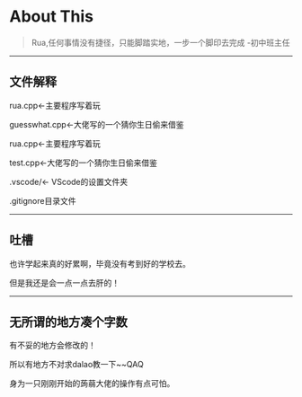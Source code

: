 # About This

> Rua,任何事情没有捷径，只能脚踏实地，一步一个脚印去完成 -初中班主任

----------
## 文件解释

rua.cpp←主要程序写着玩 
 
guesswhat.cpp←大佬写的一个猜你生日偷来借鉴 

rua.cpp←主要程序写着玩 

test.cpp←大佬写的一个猜你生日偷来借鉴 

.vscode/← VScode的设置文件夹 

.gitignore目录文件 

----------
## 吐槽

也许学起来真的好累啊，毕竟没有考到好的学校去。

但是我还是会一点一点去肝的！

----------
## 无所谓的地方凑个字数

有不妥的地方会修改的！

所以有地方不对求dalao教一下~~QAQ

身为一只刚刚开始的蒟蒻大佬的操作有点可怕。